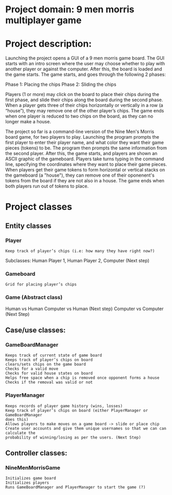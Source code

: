 # Project domain: 9 men morris multiplayer game

# Project description:
Launching the project opens a GUI of a 9 men morris game board. The GUI starts with an intro screen where the user may choose whether to play with another player or against the computer. After this, the board is loaded and the game starts. The game starts, and goes through the following 2 phases:

Phase 1: Placing the chips
Phase 2: Sliding the chips

Players (1 or more) may click on the board to place their chips during the first phase, and slide their chips along the board during the second phase. When a player gets three of their chips horizontally or vertically in a row (a “house”), they may remove one of the other player’s chips. The game ends when one player is reduced to two chips on the board, as they can no longer make a house.

The project so far is a command-line version of the Nine Men's Morris board game, for two players to play. Launching the program prompts the first player to enter their player name, and what color they want their game pieces (tokens) to be. The program then prompts the same information from the second player. After this, the game starts, and players are shown an ASCII graphic of the gameboard. Players take turns typing in the command line, specifying the coordinates where they want to place their game pieces. When players get their game tokens to form horizontal or vertical stacks on the gameboard (a "house"), they can remove one of their oponenent's tokens from the board if they are not also in a house. The game ends when both players run out of tokens to place.

# Project classes

## Entity classes
### Player
    Keep track of player’s chips (i.e: how many they have right now?)
Subclasses: Human Player 1, Human Player 2, Computer (Next step)

### Gameboard
    Grid for placing player’s chips

### Game (Abstract class)
Human vs Human
Computer vs Human (Next step)
Computer vs Computer (Next Step)

## Case/use classes:
### GameBoardManager
    Keeps track of current state of game board
    Keeps track of player’s chips on board
    clears/sets chips on the game board
    Checks for a valid move
    Checks for valid house states on board
    Helps free space when a chip is removed once opponent forms a house
    Checks if the removal was valid or not

### PlayerManager
    Keeps records of player game history (wins, losses)
    Keep track of player’s chips on board (either PlayerManager or GameBoardManager
    does this)
    Allows players to make moves on a game board -> slide or place chip
    Create user accounts and give them unique usernames so that we can can calculate the
    probability of winning/losing as per the users. (Next Step)

## Controller classes:
### NineMenMorrisGame
    Initializes game board
    Initializes players
    Runs GameBoardManager and PlayerManager to start the game (?)

